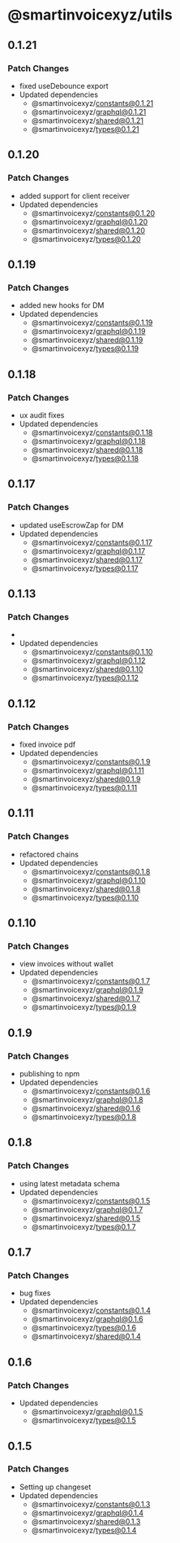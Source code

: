 # @smartinvoicexyz/utils

## 0.1.21

### Patch Changes

- fixed useDebounce export
- Updated dependencies
  - @smartinvoicexyz/constants@0.1.21
  - @smartinvoicexyz/graphql@0.1.21
  - @smartinvoicexyz/shared@0.1.21
  - @smartinvoicexyz/types@0.1.21

## 0.1.20

### Patch Changes

- added support for client receiver
- Updated dependencies
  - @smartinvoicexyz/constants@0.1.20
  - @smartinvoicexyz/graphql@0.1.20
  - @smartinvoicexyz/shared@0.1.20
  - @smartinvoicexyz/types@0.1.20

## 0.1.19

### Patch Changes

- added new hooks for DM
- Updated dependencies
  - @smartinvoicexyz/constants@0.1.19
  - @smartinvoicexyz/graphql@0.1.19
  - @smartinvoicexyz/shared@0.1.19
  - @smartinvoicexyz/types@0.1.19

## 0.1.18

### Patch Changes

- ux audit fixes
- Updated dependencies
  - @smartinvoicexyz/constants@0.1.18
  - @smartinvoicexyz/graphql@0.1.18
  - @smartinvoicexyz/shared@0.1.18
  - @smartinvoicexyz/types@0.1.18

## 0.1.17

### Patch Changes

- updated useEscrowZap for DM
- Updated dependencies
  - @smartinvoicexyz/constants@0.1.17
  - @smartinvoicexyz/graphql@0.1.17
  - @smartinvoicexyz/shared@0.1.17
  - @smartinvoicexyz/types@0.1.17

## 0.1.13

### Patch Changes

-
- Updated dependencies
  - @smartinvoicexyz/constants@0.1.10
  - @smartinvoicexyz/graphql@0.1.12
  - @smartinvoicexyz/shared@0.1.10
  - @smartinvoicexyz/types@0.1.12

## 0.1.12

### Patch Changes

- fixed invoice pdf
- Updated dependencies
  - @smartinvoicexyz/constants@0.1.9
  - @smartinvoicexyz/graphql@0.1.11
  - @smartinvoicexyz/shared@0.1.9
  - @smartinvoicexyz/types@0.1.11

## 0.1.11

### Patch Changes

- refactored chains
- Updated dependencies
  - @smartinvoicexyz/constants@0.1.8
  - @smartinvoicexyz/graphql@0.1.10
  - @smartinvoicexyz/shared@0.1.8
  - @smartinvoicexyz/types@0.1.10

## 0.1.10

### Patch Changes

- view invoices without wallet
- Updated dependencies
  - @smartinvoicexyz/constants@0.1.7
  - @smartinvoicexyz/graphql@0.1.9
  - @smartinvoicexyz/shared@0.1.7
  - @smartinvoicexyz/types@0.1.9

## 0.1.9

### Patch Changes

- publishing to npm
- Updated dependencies
  - @smartinvoicexyz/constants@0.1.6
  - @smartinvoicexyz/graphql@0.1.8
  - @smartinvoicexyz/shared@0.1.6
  - @smartinvoicexyz/types@0.1.8

## 0.1.8

### Patch Changes

- using latest metadata schema
- Updated dependencies
  - @smartinvoicexyz/constants@0.1.5
  - @smartinvoicexyz/graphql@0.1.7
  - @smartinvoicexyz/shared@0.1.5
  - @smartinvoicexyz/types@0.1.7

## 0.1.7

### Patch Changes

- bug fixes
- Updated dependencies
  - @smartinvoicexyz/constants@0.1.4
  - @smartinvoicexyz/graphql@0.1.6
  - @smartinvoicexyz/types@0.1.6
  - @smartinvoicexyz/shared@0.1.4

## 0.1.6

### Patch Changes

- Updated dependencies
  - @smartinvoicexyz/graphql@0.1.5
  - @smartinvoicexyz/types@0.1.5

## 0.1.5

### Patch Changes

- Setting up changeset
- Updated dependencies
  - @smartinvoicexyz/constants@0.1.3
  - @smartinvoicexyz/graphql@0.1.4
  - @smartinvoicexyz/shared@0.1.3
  - @smartinvoicexyz/types@0.1.4
